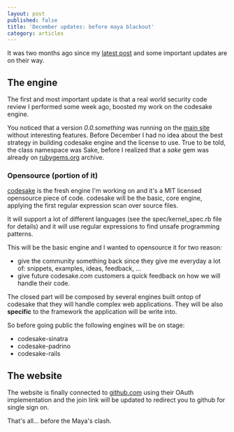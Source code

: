 ```yaml
---
layout: post
published: false
title: 'December updates: before maya blackout'
category: articles
---
```


It was two months ago since my [latest post](http://blog.codesake.com/the-pitfall-of-automatic-code-review-what-codesake-won-t-become.html)
and some important updates are on their way.

## The engine

The first and most important update is that a real world security code review I
performed some week ago, boosted my work on the codesake engine.

You noticed that a version _0.0.something_ was running on the [main site](http://codesake.com) without interesting features.
Before December I had no idea about the best strategy in building codesake
engine and the license to use. True to be told, the class namespace was Sake,
before I realized that a _sake_ gem was already on
[rubygems.org](http://rubygems.org) archive.

### Opensource (portion of it)

[codesake](https://github.com/codesake/codesake) is the fresh engine I'm
working on and it's a MIT licensed opensource piece of code.
codesake will be the basic, core engine, applying the first regular expression
scan over source files.

It will support a lot of different languages (see the spec/kernel\_spec.rb file
for details) and it will use regular expressions to find unsafe programming
patterns.

This will be the basic engine and I wanted to opensource it for two reason:
* give the community something back since they give me everyday a lot of:
  snippets, examples, ideas, feedback, ...
* give future codesake.com customers a quick feedback on how we will handle
  their code.

The closed part will be composed by several engines built ontop of codesake
that they will handle complex web applications. They will be also **specific**
to the framework the application will be write into.

So before going public the following engines will be on stage:

* codesake-sinatra
* codesake-padrino
* codesake-rails

## The website

The website is finally connected to [github.com](https://github.com) using
their OAuth implementation and the join link will be updated to redirect you to
github for single sign on.

That's all... before the Maya's clash.
